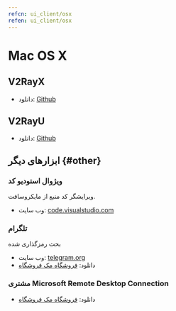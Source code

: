 ```yaml
---
refcn: ui_client/osx
refen: ui_client/osx
---
```

# Mac OS X

## V2RayX

* دانلود: [Github](https://github.com/Cenmrev/V2RayX)

## V2RayU

* دانلود: [Github](https://github.com/yanue/V2rayU)

## ابزارهای دیگر {#other}

### ویژوال استودیو کد

ویرایشگر کد منبع از مایکروسافت.

* وب سایت: [code.visualstudio.com](https://code.visualstudio.com/)

### تلگرام

بحث رمزگذاری شده

* وب سایت: [telegram.org](https://telegram.org/)
* دانلود: [فروشگاه مک فروشگاه](https://www.v2ray.com/itunesm/us/telegram-desktop/id946399090/)

### مشتری Microsoft Remote Desktop Connection

* دانلود: [فروشگاه مک فروشگاه](https://www.v2ray.com/itunesm/us/microsoft-remote-desktop/id715768417/)